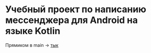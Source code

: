 # Учебный проект по написанию мессенджера для Android на языке Kotlin
Прямиком в main -> [тык](https://github.com/GromovHub/telegram_clone/tree/master/app/src/main)
